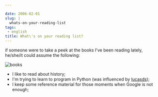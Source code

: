 ```yaml
---

date: 2006-02-01
slug: |
  whats-on-your-reading-list
tags:
 - english
title: What\'s on your reading list?
---
```


if someone were to take a peek at the books I've been reading lately,
he/she/it could assume the following:

![books](http://static.flickr.com/19/93889750_91ed3d2dd1.jpg)

-   I like to read about history;
-   I'm trying to learn to program in Python (was influenced by
    [lucasds](http://lucasd.wordpress.com/));
-   I keep some reference material for those moments when Google is not
    enough;
